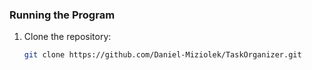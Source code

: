 ### Running the Program

1. Clone the repository:

   ```bash
   git clone https://github.com/Daniel-Miziolek/TaskOrganizer.git
